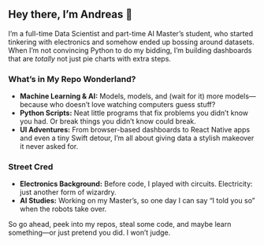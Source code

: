 ## Hey there, I’m Andreas 👋

I’m a full-time Data Scientist and part-time AI Master’s student, who started tinkering with electronics and somehow ended up bossing around datasets. When I’m not convincing Python to do my bidding, I’m building dashboards that are *totally* not just pie charts with extra steps.

### What’s in My Repo Wonderland?

- **Machine Learning & AI:** Models, models, and (wait for it) more models—because who doesn’t love watching computers guess stuff?
- **Python Scripts:** Neat little programs that fix problems you didn’t know you had. Or break things you didn’t know could break.
- **UI Adventures:** From browser-based dashboards to React Native apps and even a tiny Swift detour, I’m all about giving data a stylish makeover it never asked for.

### Street Cred

- **Electronics Background:** Before code, I played with circuits. Electricity: just another form of wizardry.
- **AI Studies:** Working on my Master’s, so one day I can say “I told you so” when the robots take over.

So go ahead, peek into my repos, steal some code, and maybe learn something—or just pretend you did. I won’t judge.
